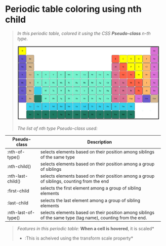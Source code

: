 # Periodic table coloring using nth child

>*In this periodic table,  colored it using the CSS **Pseudo-class** n-th type.*
>
>![periodic table](periodictable-md.png)
>
>*The list of nth type Pseudo-class used:*
>
| Pseudo-class   | Description |
| -------------- | ------------|
| :nth-of-type() | selects elements based on their position among siblings of the same type |
| :nth-child() | selects elements based on their position among a group of siblings |
| :nth-last-child() | selects elements based on their position among a group of siblings, counting from the end |
| :first-child | selects the first element among a group of sibling elements |
| :last-child  |selects the last element among a group of sibling elements |
| :nth-last-of-type() |selects elements based on their position among siblings of the same type (tag name), counting from the end. |
>
> *Features in this periodic table:*
> **When a cell is hovered**, it is scaled*
> * :This is acheived using the transform scale property*